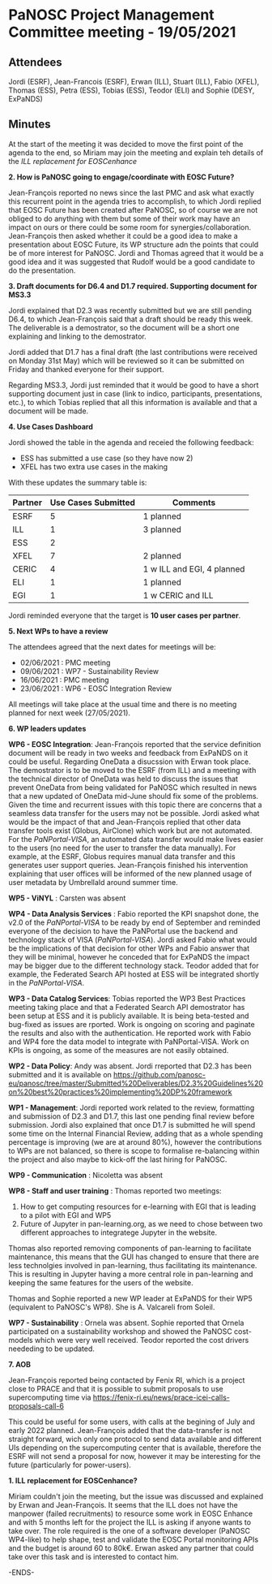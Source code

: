 PaNOSC Project Management Committee meeting - 19/05/2021 
========================================================


Attendees
-------
Jordi (ESRF),  Jean-Francois (ESRF), Erwan (ILL), Stuart (ILL), Fabio (XFEL), Thomas (ESS), Petra (ESS), Tobias (ESS), Teodor (ELI) and Sophie (DESY, ExPaNDS)


Minutes
-------	

At the start of the meeting it was decided to move the first point of the agenda to the end, so Miriam may join the meeting and explain teh details of the *ILL replacement for EOSCenhance*


**2. How is PaNOSC going to engage/coordinate with EOSC Future?**

Jean-François reported no news since the last PMC and ask what exactly this recurrent point in the agenda tries to accomplish, to which Jordi replied that EOSC Future has been created after PaNOSC, so of course we are not obliged to do anything with them but some of their work may have an impact on ours or there could be some room for synergies/collaboration. 
Jean-François then asked whether it could be a good idea to make a presentation about EOSC Future, its WP structure adn the points that could be of more interest for PaNOSC. Jordi and Thomas agreed that it would be a good idea and it was suggested that Rudolf would be a good candidate to do the presentation.

**3. Draft documents for D6.4 and D1.7 required. Supporting document for MS3.3**

Jordi explained that D2.3 was recently submitted but we are still pending D6.4, to which Jean-François said that a draft should be ready this week. The deliverable is a demostrator, so the document will be a short one explaining and linking to the demostrator.

Jordi added that D1.7 has a final draft (the last contributions were received on Monday 31st May) which will be reviewed so it can be submitted on Friday and thanked everyone for their support. 

Regarding MS3.3, Jordi just reminded that it would be good to have a short supporting document just in case (link to indico, participants, presentations, etc.), to which Tobias replied that all this information is available and that a document will be made.

**4. Use Cases Dashboard**

Jordi showed the table in the agenda and receied the following feedback:
* ESS has submitted a use case (so they have now 2)
* XFEL has two extra use cases in the making

With these updates the summary table is:

| Partner | Use Cases Submitted | Comments |
| ------- | ------------------- | -------- |
| ESRF  |  5  | 1 planned   |
| ILL   |  1  | 3 planned  | 1 w CERIC and EGI)
| ESS   |  2  |   |
| XFEL  |  7  | 2 planned |
| CERIC |  4  | 1 w ILL and EGI, 4 planned |
| ELI   |  1  | 1 planned  |
| EGI   |  1  | 1 w CERIC and ILL | 

Jordi reminded everyone that the target is **10 user cases per partner**. 

**5. Next WPs to have a review**

The attendees agreed that the next dates for meetings will be:
* 02/06/2021 : PMC meeting
* 09/06/2021 : WP7 - Sustainability Review
* 16/06/2021 : PMC meeting
* 23/06/2021 : WP6 - EOSC Integration Review

All meetings will take place at the usual time and there is no meeting planned for next week (27/05/2021).

**6. WP leaders updates**

**WP6 - EOSC Integration**: Jean-François reported that the service definition document will be ready in two weeks and feedback from ExPaNDS on it could be useful. Regarding OneData a disucssion with Erwan took place. The demostrator is to be moved to the ESRF (from ILL) and a meeting with the technical director of OneData was held to discuss the issues that prevent OneData from being validated for PaNOSC which resulted in news that a new updated of OneData mid-June should fix some of the problems. Given the time and recurrent issues with this topic there are concerns that a seamless data transfer for the users may not be possible. Jordi asked what would be the impact of that and Jean-François replied that other data transfer tools exist (Globus, AirClone) which work but are not automated. For the *PaNPortal-VISA*, an automated data transfer would make lives easier to the users (no need for the user to transfer the data manually). For example, at the ESRF, Globus requires manual data transfer and this generates user support queries.
Jean-François finished his intervention explaining that user offices will be informed of the new planned usage of user metadata by UmbrellaId around summer time.

**WP5 - ViNYL** : Carsten was absent

**WP4 - Data Analysis Services** : Fabio reported the KPI snapshot done, the v2.0 of the *PaNPortal-VISA* to be ready by end of September and reminded everyone of the decision to have the PaNPortal use the backend and technology stack of VISA (*PaNPortal-VISA*).
Jordi asked Fabio what would be the implications of that decision for other WPs and Fabio answer that they will be minimal, however he conceded that for ExPaNDS the impact may be bigger due to the different technology stack. Teodor added that for example, the Federated Search API hosted at ESS will be integrated shortly in the *PaNPortal-VISA*.


**WP3 - Data Catalog Services**: Tobias reported the WP3 Best Practices meeting taking place and that a Federated Search API demostrator has been setup at ESS and it is publicly available. It is being beta-tested and bug-fixed as issues are rported. Work is ongoing on scoring and paginate the results and also with the authentication. He reported work with Fabio and WP4 fore the data model to integrate with PaNPortal-VISA. Work on KPIs is ongoing, as some of the measures are not easily obtained.

**WP2 - Data Policy**: Andy was absent. Jordi rreported that D2.3 has been submitted and it is available on https://github.com/panosc-eu/panosc/tree/master/Submitted%20Deliverables/D2.3%20Guidelines%20on%20best%20practices%20implementing%20DP%20framework

**WP1 - Management**: Jordi reported work related to the review, formatting and submission of D2.3 and D1.7, this last one pending final review before submission. Jordi also explained that once D1.7 is submitted he will spend some time on the Internal Financial Review, adding that as a whole spending percentage is improving (we are at around 80%), however the contributions to WPs are not balanced, so there is scope to formalise re-balancing within the project and also maybe to kick-off the last hiring for PaNOSC.

**WP9 - Communication** : Nicoletta was absent

**WP8 - Staff and user training** : Thomas reported two meetings:
1. How to get computing resources for e-learning with EGI that is leading to a pilot with EGI and WP5
2. Future of Jupyter in pan-learning.org, as we need to chose between two different approaches to integratege Jupyter in the website.

Thomas also reported removing components of pan-learning to facilitate maintenance, this means that the GUI has changed to ensure that there are less technolgies involved in pan-learning, thus facilitating its maintenance. This is resulting in Jupyter having a more central role in pan-learning and keeping the same features for the users of the website.

Thomas and Sophie reported a new WP leader at ExPaNDS for their WP5 (equivalent to PaNOSC's WP8). She is A. Valcareli from Soleil.

**WP7 - Sustainability** : Ornela was absent. Sophie reported that Ornela participated on a sustainability workshop and showed the PaNOSC cost-models which were very well received. Teodor reported the cost drivers neededing to be updated.

**7. AOB**

Jean-François reported being contacted by Fenix RI, which is a project close to PRACE and that it is possible to submit proposals to use supercomputing time via https://fenix-ri.eu/news/prace-icei-calls-proposals-call-6

This could be useful for some users, with calls at the begining of July and early 2022 planned. Jean-François added that the data-transfer is not straight forward, wich only one protocol to send data available and different UIs depending on the supercomputing center that is available, therefore the ESRF will not send a proposal for now, however it may be interesting for the future (particularly for power-users).

**1. ILL replacement for EOSCenhance?**

Miriam couldn't join the meeting, but the issue was discussed and explained by Erwan and Jean-François. It seems that the ILL does not have the manpower (failed recruitments) to resource some work in EOSC Enhance and with 5 months left for the project the ILL is asking if anyone wants to take over. The role required is the one of a software developer (PaNOSC WP4-like) to help shape, test and validate the EOSC Portal monitoring APIs and the budget is around 60 to 80k€. Erwan asked any partner that could take over this task and is interested to contact him.

-ENDS-
